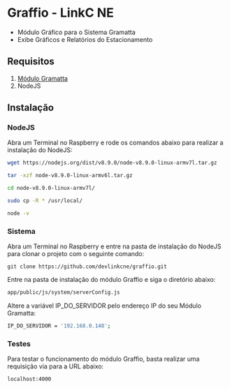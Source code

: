# Graffio - LinkC NE

- Módulo Gráfico para o Sistema Gramatta
- Exibe Gráficos e Relatórios do Estacionamento

## Requisitos

1. [Módulo Gramatta](https://github.com/devlinkcne/gramatta.git)
2. NodeJS

## Instalação

### NodeJS

Abra um Terminal no Raspberry e rode os comandos abaixo para realizar a instalação do NodeJS:

```bash
wget https://nodejs.org/dist/v8.9.0/node-v8.9.0-linux-armv7l.tar.gz
```
```bash
tar -xzf node-v8.9.0-linux-armv6l.tar.gz
```
```bash
cd node-v8.9.0-linux-armv7l/
```
```bash
sudo cp -R * /usr/local/
```
```bash
node -v
```

### Sistema

Abra um Terminal no Raspberry e entre na pasta de instalação do NodeJS para clonar o projeto com o seguinte comando:

```git
git clone https://github.com/devlinkcne/graffio.git
```

Entre na pasta de instalação do módulo Graffio e siga o diretório abaixo:

```bash
app/public/js/system/serverConfig.js
```

Altere a variável IP_DO_SERVIDOR pelo endereço IP do seu Módulo Gramatta:

```bash
IP_DO_SERVIDOR = '192.168.0.148';
```

### Testes

Para testar o funcionamento do módulo Graffio, basta realizar uma requisição via para a URL abaixo:

```bash
localhost:4000
```
